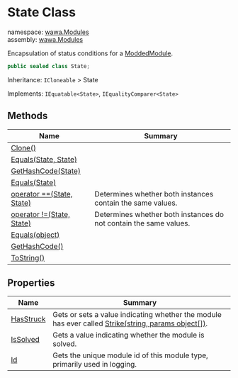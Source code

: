 # State Class

namespace: [wawa\.Modules](../wawa.Modules.md)<br />
assembly: [wawa\.Modules](../../wawa.Modules.md)

Encapsulation of status conditions for a [ModdedModule](../../wawa.Modules/wawa.Modules/ModdedModule.md)\.

```csharp
public sealed class State;
```

Inheritance: `ICloneable` > State

Implements: `IEquatable<State>`, `IEqualityComparer<State>`

## Methods

| Name | Summary |
|------|---------|
| [Clone\(\)](./State/Clone.md) |  |
| [Equals\(State, State\)](./State/Equals.md) |  |
| [GetHashCode\(State\)](./State/GetHashCode.md) |  |
| [Equals\(State\)](./State/Equals.md) |  |
| [operator ==\(State, State\)](./State/op_Equality.md) | Determines whether both instances contain the same values\. |
| [operator \!=\(State, State\)](./State/op_Inequality.md) | Determines whether both instances do not contain the same values\. |
| [Equals\(object\)](./State/Equals.md) |  |
| [GetHashCode\(\)](./State/GetHashCode.md) |  |
| [ToString\(\)](./State/ToString.md) |  |

## Properties

| Name | Summary |
|------|---------|
| [HasStruck](./State/HasStruck.md) | Gets or sets a value indicating whether the module has ever called [Strike\(string, params object\[\]\)](../../wawa.Modules/wawa.Modules/ModdedModule/Strike.md)\. |
| [IsSolved](./State/IsSolved.md) | Gets a value indicating whether the module is solved\. |
| [Id](./State/Id.md) | Gets the unique module id of this module type, primarily used in logging\. |

